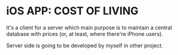 iOS APP: COST OF LIVING
=======================

It's a client for a server which main purpose is to maintain a central database with prices (or, at least, where there're iPhone users).

Server side is going to be developed by myself in other project.
